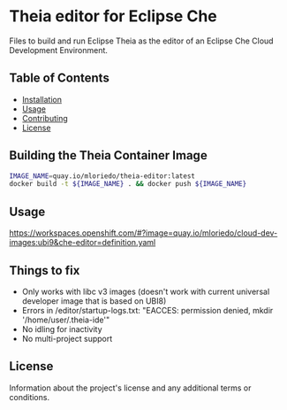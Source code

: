 # Theia editor for Eclipse Che

Files to build and run Eclipse Theia as the editor of an Eclipse Che Cloud Development Environment.

## Table of Contents

- [Installation](#installation)
- [Usage](#usage)
- [Contributing](#contributing)
- [License](#license)

## Building the Theia Container Image

```bash
IMAGE_NAME=quay.io/mloriedo/theia-editor:latest
docker build -t ${IMAGE_NAME} . && docker push ${IMAGE_NAME}
```

## Usage

https://workspaces.openshift.com/#?image=quay.io/mloriedo/cloud-dev-images:ubi9&che-editor=definition.yaml 

## Things to fix

- Only works with libc v3 images (doesn't work with current universal developer image that is based on UBI8)
- Errors in /editor/startup-logs.txt: "EACCES: permission denied, mkdir '/home/user/.theia-ide'"
- No idling for inactivity
- No multi-project support

## License

Information about the project's license and any additional terms or conditions.
